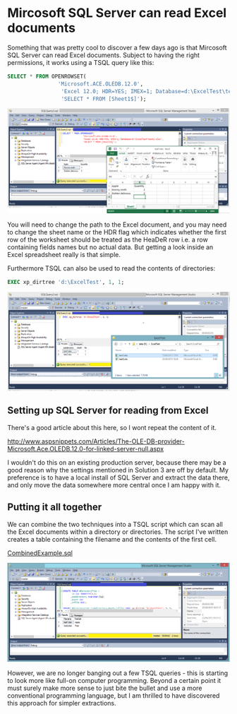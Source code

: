 
# Mircosoft SQL Server can read Excel documents

Something that was pretty cool to discover a few days ago is that Mircosoft SQL Server can read Excel documents.  Subject to having the right permissions, it works using a TSQL query like this:

```sql
SELECT * FROM OPENROWSET( 
                'Microsoft.ACE.OLEDB.12.0',
                 'Excel 12.0; HDR=YES; IMEX=1; Database=d:\ExcelTest\test1.xlsx',
                 'SELECT * FROM [Sheet1$]');
```

![Basic Excel Example](./BasicExcelExample.png)

You will need to change the path to the Excel document, and you may need to change the sheet name or the HDR flag which indicates whether the first row of the
worksheet should be treated as the HeaDeR row i.e. a row containing fields names but no actual data.  But getting a look inside an Excel spreadsheet really is that simple.

Furthermore TSQL can also be used to read the contents of directories:

```sql
EXEC xp_dirtree 'd:\ExcelTest', 1, 1;
```

![Basic Directory Example](./BasicDirectoryExample.png)

## Setting up SQL Server for reading from Excel

There's a good article about this here, so I wont repeat the content of it.

http://www.aspsnippets.com/Articles/The-OLE-DB-provider-Microsoft.Ace.OLEDB.12.0-for-linked-server-null.aspx

I wouldn't do this on an existing production server, because there may be a good reason why the settings mentioned in Solution 3 are off by default.  My preference is
to have a local install of SQL Server and extract the data there, and only move the data somewhere more central once I am happy with it.


## Putting it all together

We can combine the two techniques into a TSQL script which can scan all the Excel documents within a directory or directories.
The script I've written creates a table containing the filename and the contents of the first cell.

[CombinedExample.sql](./CombinedExample.sql)

![Combined Example](./CombinedExample.png)

However, we are no longer banging out a few TSQL queries - this is starting to look more like full-on computer programming.  Beyond a certain
point it must surely make more sense to just bite the bullet and use a more conventional programming language, but I am thrilled to have
discovered this approach for simpler extractions.

